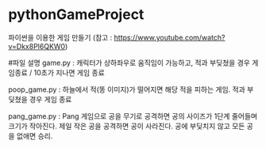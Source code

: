 # pythonGameProject
파이썬을 이용한 게임 만들기 (참고 : https://www.youtube.com/watch?v=Dkx8Pl6QKW0)

#파일 설명
game.py : 캐릭터가 상하좌우로 움직임이 가능하고, 적과 부딪쳤을 경우 게임종료 / 10초가 지나면 게임 종료

poop_game.py : 하늘에서 적(똥 이미지)가 떨어지면 해당 적을 피하는 게임. 적과 부딪쳤을 경우 게임 종료

pang_game.py : Pang 게임으로 공을 무기로 공격하면 공의 사이즈가 1단계 줄어들며 크기가 작아진다. 제일 작은 공을 공격하면 공이 사라진다. 공에 부딪치지 않고 모든 공을 없애면 승리.
